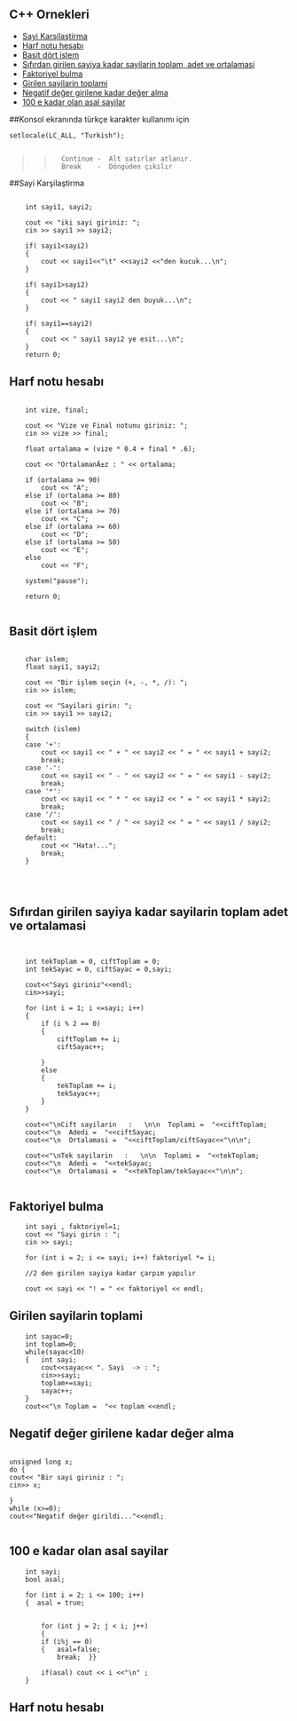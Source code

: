 
##  C++ Ornekleri #
- [Sayi Karşilaştirma](#Sayi-Karşilaştirma)
- [Harf notu hesabı](#Harf-notu-hesabı)
- [Basit dört işlem](#Basit-dört-işlem)
- [Sıfırdan girilen sayiya kadar sayilarin toplam, adet ve ortalamasi](#Sıfırdan-girilen-sayiya-kadar-sayilarin-toplam-adet-ve-ortalamasi)
- [Faktoriyel bulma](#Faktoriyel-bulma)
- [Girilen sayilarin toplami](#Girilen-sayilarin-toplami)
- [Negatif değer girilene kadar değer alma](#Negatif-değer-girilene-kadar-değer-alma)
- [100 e kadar olan asal sayilar](#100-e-kadar-olan-asal-sayilar)







##Konsol ekranında türkçe karakter kullanımı için  

```
setlocale(LC_ALL, "Turkish");


```


>>		 Continue -  Alt satırlar atlanır. 
>>		 Break	  -  Döngüden çıkılır



##Sayi Karşilaştirma  

```

	int sayi1, sayi2;

	cout << "iki sayi giriniz: ";
	cin >> sayi1 >> sayi2;
   
	if( sayi1<sayi2)
	{   
		cout << sayi1<<"\t" <<sayi2 <<"den kucuk...\n";
	}
   
	if( sayi1>sayi2)
	{
		cout << " sayi1 sayi2 den buyuk...\n";
	}
	
	if( sayi1==sayi2)
	{
		cout << " sayi1 sayi2 ye esit...\n";
	}
	return 0;

```

## Harf notu hesabı  

```

	int vize, final;

	cout << "Vize ve Final notunu giriniz: ";
	cin >> vize >> final;

	float ortalama = (vize * 0.4 + final * .6);

	cout << "OrtalamanÄ±z : " << ortalama;

	if (ortalama >= 90)				
		cout << "A";
	else if (ortalama >= 80)	
		cout << "B";
	else if (ortalama >= 70)	 
		cout << "C";
	else if (ortalama >= 60)	  
		cout << "D";
	else if (ortalama >= 50)	
		cout << "E";
	else						 
		cout << "F";

	system("pause");

	return 0;


```

## Basit dört işlem  

```

	char islem;
	float sayi1, sayi2;

	cout << "Bir işlem seçin (+, -, *, /): ";
	cin >> islem;

	cout << "Sayilari girin: ";
	cin >> sayi1 >> sayi2;

	switch (islem)
	{
	case '+':
		cout << sayi1 << " + " << sayi2 << " = " << sayi1 + sayi2;
		break;
	case '-':
		cout << sayi1 << " - " << sayi2 << " = " << sayi1 - sayi2;
		break;
	case '*':
		cout << sayi1 << " * " << sayi2 << " = " << sayi1 * sayi2;
		break;
	case '/':
		cout << sayi1 << " / " << sayi2 << " = " << sayi1 / sayi2;
		break;
	default:
		cout << "Hata!...";
		break;
	}




```

## Sıfırdan girilen sayiya kadar sayilarin toplam adet ve ortalamasi  

```


	int tekToplam = 0, ciftToplam = 0;
	int tekSayac = 0, ciftSayac = 0,sayi;
	
	cout<<"Sayi giriniz"<<endl;
	cin>>sayi;

	for (int i = 1; i <=sayi; i++)
	{
		if (i % 2 == 0)		
		{
			ciftToplam += i;
			ciftSayac++;

		}
		else
		{
			tekToplam += i;
			tekSayac++;
		}
	}

	cout<<"\nCift sayilarin   :   \n\n  Toplami =  "<<ciftToplam;
	cout<<"\n  Adedi =  "<<ciftSayac;
	cout<<"\n  Ortalamasi =  "<<ciftToplam/ciftSayac<<"\n\n";

	cout<<"\nTek sayilarin   :   \n\n  Toplami =  "<<tekToplam;
	cout<<"\n  Adedi =  "<<tekSayac;
	cout<<"\n  Ortalamasi =  "<<tekToplam/tekSayac<<"\n\n";


```

##  Faktoriyel bulma  

```
	int sayi , faktoriyel=1;
	cout << "Sayi girin : "; 
	cin >> sayi; 

	for (int i = 2; i <= sayi; i++)	faktoriyel *= i; 	
	
	//2 den girilen sayiya kadar çarpım yapılır
	
	cout << sayi << "! = " << faktoriyel << endl;

```

## Girilen sayilarin toplami  

```
	int sayac=0;
	int toplam=0;
	while(sayac<10)
	{	int sayi;
		cout<<sayac<< ". Sayi  -> : ";
		cin>>sayi;
		toplam+=sayi;
		sayac++;
	}
	cout<<"\n Toplam =  "<< toplam <<endl;
```

## Negatif değer girilene kadar değer alma  

```

unsigned long x;
do {
cout<< "Bir sayi giriniz : ";
cin>> x;

}
while (x>=0);
cout<<"Negatif değer girildi..."<<endl;


```


## 100 e kadar olan asal sayilar  



```
	int sayi;
	bool asal;	

	for (int i = 2; i <= 100; i++)
	{  asal = true;

		
		for (int j = 2; j < i; j++)
		{
		if (i%j == 0)
		{	asal=false;
			break;	}}
			
		if(asal) cout << i <<"\n" ;
	}
```

## Harf notu hesabı  

```




















